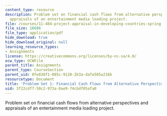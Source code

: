```yaml
---
content_type: resource
description: Problem set on financial cash flows from alternative perspectives and
  appraisals of an entertainment media loading project.
file: /courses/11-484-project-appraisal-in-developing-countries-spring-2005/3f22cdf750c2973a8ae974cbdf05afa0_ps01.pdf
file_size: 16686
file_type: application/pdf
hide_download: true
hide_download_original: null
learning_resource_types:
- Assignments
license: https://creativecommons.org/licenses/by-nc-sa/4.0/
ocw_type: OCWFile
parent_title: Assignments
parent_type: CourseSection
parent_uid: 8fe830f1-085c-9120-2b3a-dafe505a216b
resourcetype: Document
title: 'Problem Set 1: Financial Cash Flows from Alternative Perspectives'
uid: 3f22cdf7-50c2-973a-8ae9-74cbdf05afa0
---
```

Problem set on financial cash flows from alternative perspectives and appraisals of an entertainment media loading project.